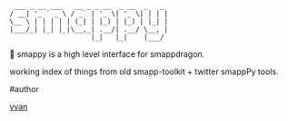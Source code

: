 ```
 ___ _ __ ___   __ _ _ __  _ __  _   _ 
/ __| '_ ` _ \ / _` | '_ \| '_ \| | | |
\__ \ | | | | | (_| | |_) | |_) | |_| |
|___/_| |_| |_|\__,_| .__/| .__/ \__, |
                    |_|   |_|    |___/ 
```
:snake: smappy is a high level interface for smappdragon.

working index of things from old smapp-toolkit + twitter smappPy tools.

#author

[yvan](https://github.com/yvan)